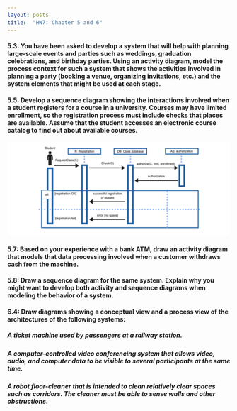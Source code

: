 ```yaml
---
layout: posts
title:  "HW7: Chapter 5 and 6"
---
```

#### 5.3: You have been asked to develop a system that will help with planning large-scale events and parties such as weddings, graduation celebrations, and birthday parties. Using an activity diagram, model the process context for such a system that shows the activities involved in planning a party (booking a venue, organizing invitations, etc.) and the system elements that might be used at each stage.

#### 5.5: Develop a sequence diagram showing the interactions involved when a student registers for a course in a university. Courses may have limited enrollment, so the registration process must include checks that places are available. Assume that the student accesses an electronic course catalog to find out about available courses.
![Test](https://github.com/jannekemorin/jannekemorin.github.io/blob/master/assets/images/5.5.png?raw=true)

#### 5.7: Based on your experience with a bank ATM, draw an activity diagram that models that data processing involved when a customer withdraws cash from the machine.

#### 5.8: Draw a sequence diagram for the same system. Explain why you might want to develop both activity and sequence diagrams when modeling the behavior of a system.

#### 6.4: Draw diagrams showing a conceptual view and a process view of the architectures of the following systems:
##### A ticket machine used by passengers at a railway station.
##### A computer-controlled video conferencing system that allows video, audio, and computer data to be visible to several participants at the same time.
##### A robot floor-cleaner that is intended to clean relatively clear spaces such as corridors. The cleaner must be able to sense walls and other obstructions.

